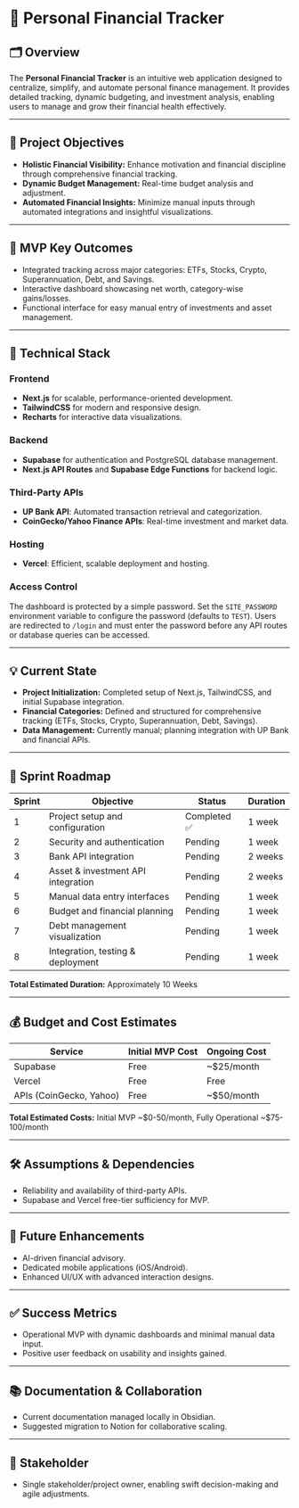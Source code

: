 # 📘 Personal Financial Tracker

## 🗂️ Overview

The **Personal Financial Tracker** is an intuitive web application designed to centralize, simplify, and automate personal finance management. It provides detailed tracking, dynamic budgeting, and investment analysis, enabling users to manage and grow their financial health effectively.

---

## 🎯 Project Objectives

- **Holistic Financial Visibility:** Enhance motivation and financial discipline through comprehensive financial tracking.
- **Dynamic Budget Management:** Real-time budget analysis and adjustment.
- **Automated Financial Insights:** Minimize manual inputs through automated integrations and insightful visualizations.

---

## 🚀 MVP Key Outcomes

- Integrated tracking across major categories: ETFs, Stocks, Crypto, Superannuation, Debt, and Savings.
- Interactive dashboard showcasing net worth, category-wise gains/losses.
- Functional interface for easy manual entry of investments and asset management.

---

## 🔧 Technical Stack

### Frontend

- **Next.js** for scalable, performance-oriented development.
- **TailwindCSS** for modern and responsive design.
- **Recharts** for interactive data visualizations.

### Backend

- **Supabase** for authentication and PostgreSQL database management.
- **Next.js API Routes** and **Supabase Edge Functions** for backend logic.

### Third-Party APIs

- **UP Bank API**: Automated transaction retrieval and categorization.
- **CoinGecko/Yahoo Finance APIs**: Real-time investment and market data.

### Hosting

- **Vercel**: Efficient, scalable deployment and hosting.

### Access Control

The dashboard is protected by a simple password. Set the `SITE_PASSWORD`
environment variable to configure the password (defaults to `TEST`). Users are
redirected to `/login` and must enter the password before any API routes or
database queries can be accessed.

---

## 💡 Current State

- **Project Initialization:** Completed setup of Next.js, TailwindCSS, and initial Supabase integration.
- **Financial Categories:** Defined and structured for comprehensive tracking (ETFs, Stocks, Crypto, Superannuation, Debt, Savings).
- **Data Management:** Currently manual; planning integration with UP Bank and financial APIs.

---

## 📅 Sprint Roadmap

| Sprint | Objective                          | Status       | Duration |
| ------ | ---------------------------------- | ------------ | -------- |
| 1      | Project setup and configuration    | Completed ✅ | 1 week   |
| 2      | Security and authentication        | Pending      | 1 week   |
| 3      | Bank API integration               | Pending      | 2 weeks  |
| 4      | Asset & investment API integration | Pending      | 2 weeks  |
| 5      | Manual data entry interfaces       | Pending      | 1 week   |
| 6      | Budget and financial planning      | Pending      | 1 week   |
| 7      | Debt management visualization      | Pending      | 1 week   |
| 8      | Integration, testing & deployment  | Pending      | 1 week   |

**Total Estimated Duration:** Approximately 10 Weeks

---

## 💰 Budget and Cost Estimates

| Service                 | Initial MVP Cost | Ongoing Cost |
| ----------------------- | ---------------- | ------------ |
| Supabase                | Free             | \~\$25/month |
| Vercel                  | Free             | Free         |
| APIs (CoinGecko, Yahoo) | Free             | \~\$50/month |

**Total Estimated Costs:** Initial MVP \~\$0-50/month, Fully Operational \~\$75-100/month

---

## 🛠️ Assumptions & Dependencies

- Reliability and availability of third-party APIs.
- Supabase and Vercel free-tier sufficiency for MVP.

---

## 🚩 Future Enhancements

- AI-driven financial advisory.
- Dedicated mobile applications (iOS/Android).
- Enhanced UI/UX with advanced interaction designs.

---

## ✅ Success Metrics

- Operational MVP with dynamic dashboards and minimal manual data input.
- Positive user feedback on usability and insights gained.

---

## 📚 Documentation & Collaboration

- Current documentation managed locally in Obsidian.
- Suggested migration to Notion for collaborative scaling.

---

## 🙌 Stakeholder

- Single stakeholder/project owner, enabling swift decision-making and agile adjustments.
